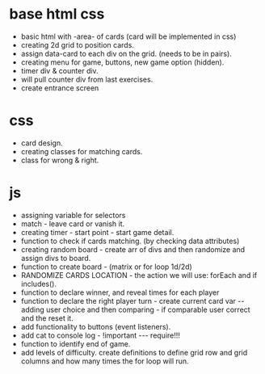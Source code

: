 # base html css

- basic html with -area- of cards (card will be implemented in css)
- creating 2d grid to position cards.
- assign data-card to each div on the grid. (needs to be in pairs).
- creating menu for game, buttons, new game option (hidden).
- timer div & counter div.
- will pull counter div from last exercises.
- create entrance screen

# css

- card design.
- creating classes for matching cards.
- class for wrong & right.

# js

- assigning variable for selectors
- match - leave card or vanish it.
- creating timer - start point - start game detail.
- function to check if cards matching. (by checking data attributes)
- creating random board - create arr of divs and then randomize and assign divs to board.
- function to create board - (matrix or for loop 1d/2d)
- RANDOMIZE CARDS LOCATION - the action we will use: forEach and if includes().
- function to declare winner, and reveal times for each player
- function to declare the right player turn - create current card var -- adding user choice and then comparing - if comparable user correct and the reset it.
- add functionality to buttons (event listeners).
- add cat to console log - !important --- require!!!
- function to identify end of game.
- add levels of difficulty. create definitions to define grid row and grid columns and how many times the for loop will run.
